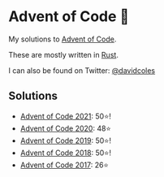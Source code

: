 # Advent of Code 🌟

My solutions to [Advent of Code](http://adventofcode.com/).

These are mostly written in [Rust](https://www.rust-lang.org/).

I can also be found on Twitter: [@davidcoles](https://twitter.com/davidcoles)

## Solutions
- [Advent of Code 2021](2021): 50⭐!
- [Advent of Code 2020](2020): 48⭐
- [Advent of Code 2019](2019): 50⭐!
- [Advent of Code 2018](2018): 50⭐!
- [Advent of Code 2017](2017): 26⭐
